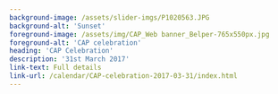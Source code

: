 ```yaml
---
background-image: /assets/slider-imgs/P1020563.JPG
background-alt: 'Sunset'
foreground-image: /assets/img/CAP_Web banner_Belper-765x550px.jpg
foreground-alt: 'CAP celebration'
heading: 'CAP Celebration'
description: '31st March 2017'
link-text: Full details
link-url: /calendar/CAP-celebration-2017-03-31/index.html
---
```

